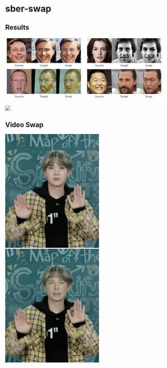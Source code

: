 # sber-swap

## Results 
![](/examples/images/example1.png)

![](/examples/images/example2.png)

## Video Swap
<div>
<img src="/examples/videos/orig.webp" width="300"/>
<img src="/examples/videos/elon.webp" width="300"/>
<div/>
